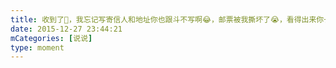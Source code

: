 ```yaml
---
title: 收到了😬，我忘记写寄信人和地址你也跟斗不写啊😂，邮票被我撕坏了😭，看得出来你长大了，文笔是还不错，字更不错，只是鄙人见识短，有些字不认得😭，这上面不太好写太多，你上Q又少，以后见面说吧@黄媛媛 @钱杰
date: 2015-12-27 23:44:21
mCategories: [说说]
type: moment
---
```


<div id="pics-20151227234421"></div>

<script>
var data = [
    {"link": "2015-12-27_000000.webp", "type": "shuoshuo"},
    {"link": "2015-12-27_000001.webp", "type": "shuoshuo"}
];
picsRender(data, "pics-20151227234421");
</script>
